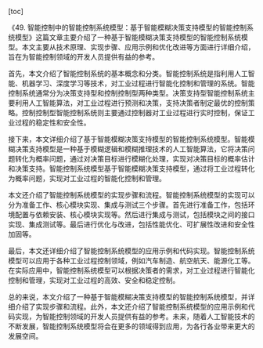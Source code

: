 
[toc]                    
                
                
《49. 智能控制中的智能控制系统模型：基于智能模糊决策支持模型的智能控制系统模型》这篇文章主要介绍了一种基于智能模糊决策支持模型的智能控制系统模型。本文主要从技术原理、实现步骤、应用示例和优化改进等方面进行详细介绍，旨在为智能控制领域的开发人员提供有益的参考。

首先，本文介绍了智能控制系统的基本概念和分类。智能控制系统是指利用人工智能、机器学习、深度学习等技术，对工业过程进行智能化控制和管理的系统。智能控制系统通常分为决策支持型和控制控制型两种类型。决策支持型智能控制系统主要利用人工智能算法，对工业过程进行预测和决策，支持决策者制定最优的控制策略。控制控制型智能控制系统则主要通过控制器对工业过程进行实时控制，保证工业过程的稳定性和安全性。

接下来，本文详细介绍了基于智能模糊决策支持模型的智能控制系统模型。智能模糊决策支持模型是一种基于模糊逻辑和模糊推理技术的人工智能算法，它将决策问题转化为概率问题，通过对决策目标进行模糊化处理，实现对决策目标的概率估计和决策支持。智能控制系统模型基于智能模糊决策支持模型，通过将工业过程转化为概率问题，实现对工业过程的智能化控制和管理。

本文还介绍了智能控制系统模型的实现步骤和流程。智能控制系统模型的实现可以分为准备工作、核心模块实现、集成与测试三个步骤。首先进行准备工作，包括环境配置与依赖安装、核心模块实现等。然后进行集成与测试，包括模块之间的接口实现、集成测试等。最后进行优化与改进，包括性能优化、可扩展性改进和安全性加固等。

最后，本文还详细介绍了智能控制系统模型的应用示例和代码实现。智能控制系统模型可以应用于各种工业过程控制领域，例如汽车制造、航空航天、能源化工等。在实际应用中，智能控制系统模型可以根据决策者的需求，对工业过程进行智能化控制和管理，实现对工业过程的高效、安全和稳定控制。

总的来说，本文介绍了一种基于智能模糊决策支持模型的智能控制系统模型，并详细介绍了实现步骤和流程。此外，本文还介绍了智能控制系统模型的应用示例和代码实现，为智能控制领域的开发人员提供有益的参考。未来，随着人工智能技术的不断发展，智能控制系统模型将会在更多的领域得到应用，为各行各业带来更大的发展空间。

